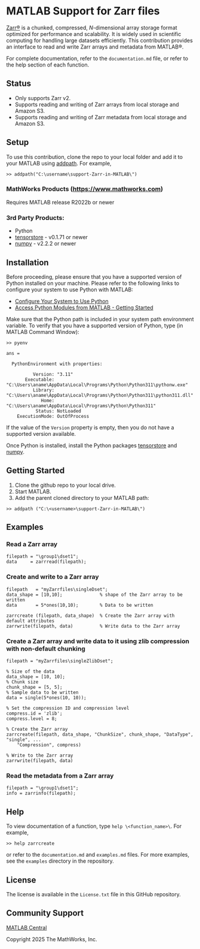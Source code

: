 # MATLAB Support for Zarr files

[Zarr&reg;](https://zarr-specs.readthedocs.io/en/latest/specs.html) is a chunked, compressed, _N_-dimensional array storage format optimized for performance and scalability. It is widely used in scientific computing for handling large datasets efficiently.
This contribution provides an interface to read and write Zarr arrays and metadata from MATLAB&reg;.

For complete documentation, refer to the `documentation.md` file, or refer to the help section of each function.

## Status
- Only supports Zarr v2.
- Supports reading and writing of Zarr arrays from local storage and Amazon S3.
- Supports reading and writing of Zarr metadata from local storage and Amazon S3.

## Setup
To use this contribution, clone the repo to your local folder and add it to your MATLAB using [addpath](https://www.mathworks.com/help/matlab/ref/addpath.html).
For example, 
```
>> addpath("C:\username\support-Zarr-in-MATLAB\")
```

### MathWorks Products (https://www.mathworks.com)

Requires MATLAB release R2022b or newer

### 3rd Party Products:
- Python 
- [tensorstore](https://github.com/google/tensorstore) - v0.1.71 or newer
- [numpy](https://github.com/numpy/numpy) - v2.2.2 or newer

## Installation
Before proceeding, please ensure that you have a supported version of Python installed on your machine.
Please refer to the following links to configure your system to use Python with MATLAB:
- [Configure Your System to Use Python](https://www.mathworks.com/help/matlab/matlab_external/install-supported-python-implementation.html)
- [Access Python Modules from MATLAB - Getting Started](https://www.mathworks.com/help/matlab/matlab_external/create-object-from-python-class.html)

Make sure that the Python path is included in your system path environment variable. To verify that you have a supported version of Python, type (in MATLAB Command Window):

```
>> pyenv

ans = 

  PythonEnvironment with properties:

          Version: "3.11"
       Executable: "C:\Users\aname\AppData\Local\Programs\Python\Python311\pythonw.exe"
          Library: "C:\Users\aname\AppData\Local\Programs\Python\Python311\python311.dll"
             Home: "C:\Users\aname\AppData\Local\Programs\Python\Python311"
           Status: NotLoaded
    ExecutionMode: OutOfProcess
```
If the value of the `Version` property is empty, then you do not have a supported version available.

Once Python is installed, install the Python packages [tensorstore](https://github.com/google/tensorstore) and [numpy](https://github.com/numpy/numpy).

## Getting Started 
1. Clone the github repo to your local drive.
2. Start MATLAB.
3. Add the parent cloned directory to your MATLAB path:
```
>> addpath ("C:\<username>\support-Zarr-in-MATLAB\")
```

## Examples

### Read a Zarr array
```
filepath = "\group1\dset1";
data     = zarrread(filepath);
```

### Create and write to a Zarr array
```
filepath   = "myZarrfiles\singleDset";
data_shape = [10,10];              % shape of the Zarr array to be written
data       = 5*ones(10,10);        % Data to be written

zarrcreate (filepath, data_shape)  % Create the Zarr array with default attributes
zarrwrite(filepath, data)          % Write data to the Zarr array
```

### Create a Zarr array and write data to it using zlib compression with non-default chunking
```
filepath = "myZarrfiles\singleZlibDset";

% Size of the data
data_shape = [10, 10];
% Chunk size
chunk_shape = [5, 5];
% Sample data to be written
data = single(5*ones(10, 10));

% Set the compression ID and compression level
compress.id = 'zlib';
compress.level = 8;

% Create the Zarr array
zarrcreate(filepath, data_shape, "ChunkSize", chunk_shape, "DataType", "single", ...
	"Compression", compress)
	
% Write to the Zarr array
zarrwrite(filepath, data)
```


### Read the metadata from a Zarr array
```
filepath = "\group1\dset1";
info = zarrinfo(filepath);
```

## Help
To view documentation of a function, type `help \<function_name>\`. For example,
```
>> help zarrcreate
```
or refer to the `documentation.md` and `examples.md` files.
For more examples, see the `examples` directory in the repository.


## License
<!--- Make sure you have a License.txt within your Repo --->

The license is available in the `License.txt` file in this GitHub repository.

## Community Support
[MATLAB Central](https://www.mathworks.com/matlabcentral)

Copyright 2025 The MathWorks, Inc.